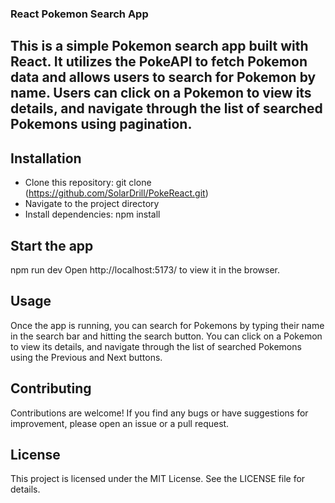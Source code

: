 ### React Pokemon Search App

## This is a simple Pokemon search app built with React. It utilizes the PokeAPI to fetch Pokemon data and allows users to search for Pokemon by name. Users can click on a Pokemon to view its details, and navigate through the list of searched Pokemons using pagination.

## Installation
+ Clone this repository: git clone (https://github.com/SolarDrill/PokeReact.git)
+ Navigate to the project directory
+ Install dependencies: npm install

## Start the app
npm run dev
Open http://localhost:5173/ to view it in the browser.

## Usage
Once the app is running, you can search for Pokemons by typing their name in the search bar and hitting the search button. You can click on a Pokemon to view its details, and navigate through the list of searched Pokemons using the Previous and Next buttons.

## Contributing
Contributions are welcome! If you find any bugs or have suggestions for improvement, please open an issue or a pull request.

## License
This project is licensed under the MIT License. See the LICENSE file for details.
